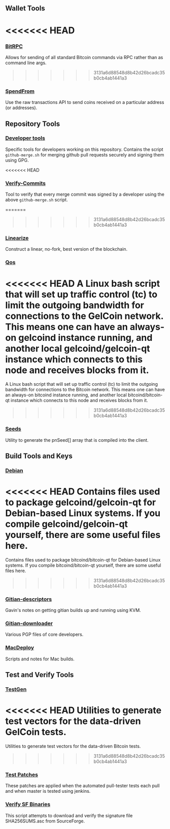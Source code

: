 Wallet Tools
---------------------

<<<<<<< HEAD
=======
### [BitRPC](/contrib/bitrpc) ###
Allows for sending of all standard Bitcoin commands via RPC rather than as command line args.

>>>>>>> 3131a6d88548d8b42d26bcadc35b0cb4ab1441a3
### [SpendFrom](/contrib/spendfrom) ###

Use the raw transactions API to send coins received on a particular
address (or addresses).

Repository Tools
---------------------

### [Developer tools](/contrib/devtools) ###
Specific tools for developers working on this repository.
Contains the script `github-merge.sh` for merging github pull requests securely and signing them using GPG.

<<<<<<< HEAD
### [Verify-Commits](/contrib/verify-commits) ###
Tool to verify that every merge commit was signed by a developer using the above `github-merge.sh` script.

=======
>>>>>>> 3131a6d88548d8b42d26bcadc35b0cb4ab1441a3
### [Linearize](/contrib/linearize) ###
Construct a linear, no-fork, best version of the blockchain.

### [Qos](/contrib/qos) ###

<<<<<<< HEAD
A Linux bash script that will set up traffic control (tc) to limit the outgoing bandwidth for connections to the GelCoin network. This means one can have an always-on gelcoind instance running, and another local gelcoind/gelcoin-qt instance which connects to this node and receives blocks from it.
=======
A Linux bash script that will set up traffic control (tc) to limit the outgoing bandwidth for connections to the Bitcoin network. This means one can have an always-on bitcoind instance running, and another local bitcoind/bitcoin-qt instance which connects to this node and receives blocks from it.
>>>>>>> 3131a6d88548d8b42d26bcadc35b0cb4ab1441a3

### [Seeds](/contrib/seeds) ###
Utility to generate the pnSeed[] array that is compiled into the client.

Build Tools and Keys
---------------------

### [Debian](/contrib/debian) ###
<<<<<<< HEAD
Contains files used to package gelcoind/gelcoin-qt
for Debian-based Linux systems. If you compile gelcoind/gelcoin-qt yourself, there are some useful files here.
=======
Contains files used to package bitcoind/bitcoin-qt
for Debian-based Linux systems. If you compile bitcoind/bitcoin-qt yourself, there are some useful files here.
>>>>>>> 3131a6d88548d8b42d26bcadc35b0cb4ab1441a3

### [Gitian-descriptors](/contrib/gitian-descriptors) ###
Gavin's notes on getting gitian builds up and running using KVM.

### [Gitian-downloader](/contrib/gitian-downloader)
Various PGP files of core developers. 

### [MacDeploy](/contrib/macdeploy) ###
Scripts and notes for Mac builds. 

Test and Verify Tools 
---------------------

### [TestGen](/contrib/testgen) ###
<<<<<<< HEAD
Utilities to generate test vectors for the data-driven GelCoin tests.
=======
Utilities to generate test vectors for the data-driven Bitcoin tests.
>>>>>>> 3131a6d88548d8b42d26bcadc35b0cb4ab1441a3

### [Test Patches](/contrib/test-patches) ###
These patches are applied when the automated pull-tester
tests each pull and when master is tested using jenkins.

### [Verify SF Binaries](/contrib/verifysfbinaries) ###
This script attempts to download and verify the signature file SHA256SUMS.asc from SourceForge.
